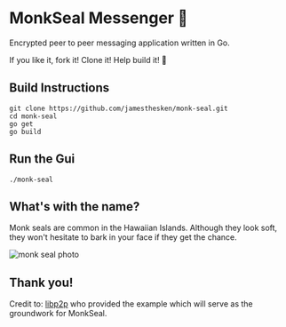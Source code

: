 # MonkSeal Messenger :satellite:
Encrypted peer to peer messaging application written in Go.

If you like it, fork it! Clone it! Help build it! :raised_hands:

## Build Instructions
```
git clone https://github.com/jamesthesken/monk-seal.git
cd monk-seal
go get
go build

```

## Run the Gui

`./monk-seal`


## What's with the name?
Monk seals are common in the Hawaiian Islands. Although they look soft, they won't hesitate to bark in your face if they get the chance. 

![monk seal photo](https://www.tripsavvy.com/thmb/KdhPAxs9zoTbi930or64AJn1GhI=/3055x2023/filters:no_upscale():max_bytes(150000):strip_icc()/gettyimages-520524448-57c99c025f9b5829f4ddcd97.jpg)

## Thank you!
Credit to: [libp2p](https://github.com/libp2p/go-libp2p-examples/tree/master/chat-with-mdns) who provided the example which will serve as the groundwork for MonkSeal.

